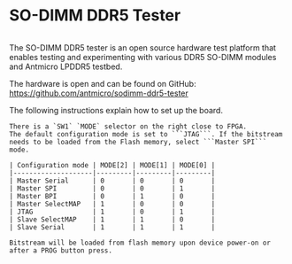# SO-DIMM DDR5 Tester

```{image} images/sodimm-ddr5-tester.png
```

The SO-DIMM DDR5 tester is an open source hardware test platform that enables testing and experimenting with various DDR5 SO-DIMM modules and Antmicro LPDDR5 testbed.

The hardware is open and can be found on GitHub:
<https://github.com/antmicro/sodimm-ddr5-tester>

The following instructions explain how to set up the board.

```{warning}
There is a `SW1` `MODE` selector on the right close to FPGA.
The default configuration mode is set to ```JTAG```. If the bitstream needs to be loaded from the Flash memory, select ```Master SPI``` mode.

| Configuration mode | MODE[2] | MODE[1] | MODE[0] |
|--------------------|---------|---------|---------|
| Master Serial      | 0       | 0       | 0       |
| Master SPI         | 0       | 0       | 1       |
| Master BPI         | 0       | 1       | 0       |
| Master SelectMAP   | 1       | 0       | 0       |
| JTAG               | 1       | 0       | 1       |
| Slave SelectMAP    | 1       | 1       | 0       |
| Slave Serial       | 1       | 1       | 1       |

Bitstream will be loaded from flash memory upon device power-on or after a PROG button press.
```




